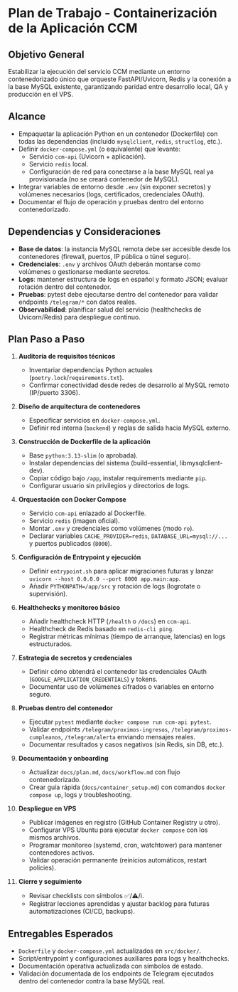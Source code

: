 # Plan de Trabajo - Containerización de la Aplicación CCM

## Objetivo General
Estabilizar la ejecución del servicio CCM mediante un entorno contenedorizado único que orqueste FastAPI/Uvicorn, Redis y la conexión a la base MySQL existente, garantizando paridad entre desarrollo local, QA y producción en el VPS.

## Alcance
- Empaquetar la aplicación Python en un contenedor (Dockerfile) con todas las dependencias (incluido `mysqlclient`, `redis`, `structlog`, etc.).
- Definir `docker-compose.yml` (o equivalente) que levante:
  - Servicio `ccm-api` (Uvicorn + aplicación).
  - Servicio `redis` local.
  - Configuración de red para conectarse a la base MySQL real ya provisionada (no se creará contenedor de MySQL).
- Integrar variables de entorno desde `.env` (sin exponer secretos) y volúmenes necesarios (logs, certificados, credenciales OAuth).
- Documentar el flujo de operación y pruebas dentro del entorno contenedorizado.

## Dependencias y Consideraciones
- **Base de datos**: la instancia MySQL remota debe ser accesible desde los contenedores (firewall, puertos, IP pública o túnel seguro).
- **Credenciales**: `.env` y archivos OAuth deberán montarse como volúmenes o gestionarse mediante secretos.
- **Logs**: mantener estructura de logs en español y formato JSON; evaluar rotación dentro del contenedor.
- **Pruebas**: pytest debe ejecutarse dentro del contenedor para validar endpoints `/telegram/*` con datos reales.
- **Observabilidad**: planificar salud del servicio (healthchecks de Uvicorn/Redis) para despliegue continuo.

## Plan Paso a Paso
1. **Auditoría de requisitos técnicos**  
   - Inventariar dependencias Python actuales (`poetry.lock`/`requirements.txt`).  
   - Confirmar conectividad desde redes de desarrollo al MySQL remoto (IP/puerto 3306).

2. **Diseño de arquitectura de contenedores**  
   - Especificar servicios en `docker-compose.yml`.  
   - Definir red interna (`backend`) y reglas de salida hacia MySQL externo.

3. **Construcción de Dockerfile de la aplicación**  
   - Base `python:3.13-slim` (o aprobada).  
   - Instalar dependencias del sistema (build-essential, libmysqlclient-dev).  
   - Copiar código bajo `/app`, instalar requirements mediante `pip`.  
   - Configurar usuario sin privilegios y directorios de logs.

4. **Orquestación con Docker Compose**  
   - Servicio `ccm-api` enlazado al Dockerfile.  
   - Servicio `redis` (imagen oficial).  
   - Montar `.env` y credenciales como volúmenes (modo `ro`).  
   - Declarar variables `CACHE_PROVIDER=redis`, `DATABASE_URL=mysql://...` y puertos publicados (`8000`).

5. **Configuración de Entrypoint y ejecución**  
   - Definir `entrypoint.sh` para aplicar migraciones futuras y lanzar `uvicorn --host 0.0.0.0 --port 8000 app.main:app`.  
   - Añadir `PYTHONPATH=/app/src` y rotación de logs (logrotate o supervisión).

6. **Healthchecks y monitoreo básico**  
   - Añadir healthcheck HTTP (`/health` o `/docs`) en `ccm-api`.  
   - Healthcheck de Redis basado en `redis-cli ping`.  
   - Registrar métricas mínimas (tiempo de arranque, latencias) en logs estructurados.

7. **Estrategia de secretos y credenciales**  
   - Definir cómo obtendrá el contenedor las credenciales OAuth (`GOOGLE_APPLICATION_CREDENTIALS`) y tokens.  
   - Documentar uso de volúmenes cifrados o variables en entorno seguro.

8. **Pruebas dentro del contenedor**  
   - Ejecutar `pytest` mediante `docker compose run ccm-api pytest`.  
   - Validar endpoints `/telegram/proximos-ingresos`, `/telegram/proximos-cumpleanos`, `/telegram/alerta` enviando mensajes reales.  
   - Documentar resultados y casos negativos (sin Redis, sin DB, etc.).

9. **Documentación y onboarding**  
   - Actualizar `docs/plan.md`, `docs/workflow.md` con flujo contenedorizado.  
   - Crear guía rápida (`docs/container_setup.md`) con comandos `docker compose up`, logs y troubleshooting.

10. **Despliegue en VPS**  
    - Publicar imágenes en registro (GitHub Container Registry u otro).  
    - Configurar VPS Ubuntu para ejecutar `docker compose` con los mismos archivos.  
    - Programar monitoreo (systemd, cron, watchtower) para mantener contenedores activos.  
    - Validar operación permanente (reinicios automáticos, restart policies).

11. **Cierre y seguimiento**  
    - Revisar checklists con símbolos ✅/⚠️/ℹ️.  
    - Registrar lecciones aprendidas y ajustar backlog para futuras automatizaciones (CI/CD, backups).

## Entregables Esperados
- `Dockerfile` y `docker-compose.yml` actualizados en `src/docker/`.  
- Script/entrypoint y configuraciones auxiliares para logs y healthchecks.  
- Documentación operativa actualizada con símbolos de estado.  
- Validación documentada de los endpoints de Telegram ejecutados dentro del contenedor contra la base MySQL real.

